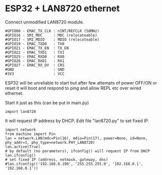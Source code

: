# ESP32 + LAN8720 ethernet

Connect unmodified LAN8720 module.

    #GPIO00 - EMAC_TX_CLK : nINT/REFCLK (50MHz)
    #GPIO16 - SMI_MDC     : MDC (relocateable)
    #GPIO17 - SMI_MDIO    : MDIO (relocateable)
    #GPIO19 - EMAC_TXD0   : TX0
    #GPIO21 - EMAC_TX_EN  : TX_EN
    #GPIO22 - EMAC_TXD1   : TX1
    #GPIO25 - EMAC_RXD0   : RX0
    #GPIO26 - EMAC_RXD1   : RX1
    #GPIO27 - EMAC_RX_DV  : CRS
    #GND                  : GND
    #3V3                  : VCC

ESP32 will be unreliable to start but after
few attempts of power OFF/ON or reset
it will boot and respond to ping and allow
REPL etc over wired ethernet.

Start it just as this (can be put in main.py)

    import lan8720

It will request IP address by DHCP.
Edit file "lan8720.py" to set fixed IP.

    import network
    from machine import Pin
    lan = network.LAN(mdc=Pin(16), mdio=Pin(17), power=None, id=None, phy_addr=1, phy_type=network.PHY_LAN8720)
    lan.active(True)
    # by default (no parameters), ifconfig() will request IP from DHCP
    lan.ifconfig()
    # set fixed IP (address, netmask, gateway, dns)
    #lan.ifconfig(('192.168.0.190', '255.255.255.0', '192.168.0.1', '192.168.0.1'))
